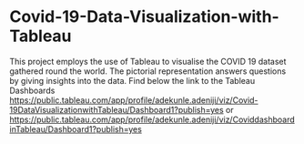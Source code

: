 # Covid-19-Data-Visualization-with-Tableau
This project employs the use of Tableau to visualise the COVID 19 dataset gathered round the world. The pictorial representation answers questions by giving insights into the data.
Find below the link to the Tableau Dashboards
https://public.tableau.com/app/profile/adekunle.adeniji/viz/Covid-19DataVisualizationwithTableau/Dashboard1?publish=yes
or
https://public.tableau.com/app/profile/adekunle.adeniji/viz/CoviddashboardinTableau/Dashboard1?publish=yes

